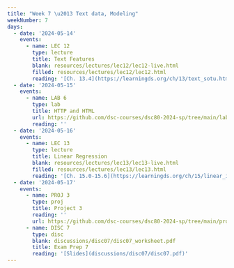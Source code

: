 ```yaml
---
title: "Week 7 \u2013 Text data, Modeling"
weekNumber: 7
days:
  - date: '2024-05-14'
    events:
      - name: LEC 12
        type: lecture
        title: Text Features
        blank: resources/lectures/lec12/lec12-live.html
        filled: resources/lectures/lec12/lec12.html
        reading: '[Ch. 13.4](https://learningds.org/ch/13/text_sotu.html)'
  - date: '2024-05-15'
    events:
      - name: LAB 6
        type: lab
        title: HTTP and HTML
        url: https://github.com/dsc-courses/dsc80-2024-sp/tree/main/labs/lab06
        reading: ''
  - date: '2024-05-16'
    events:
      - name: LEC 13
        type: lecture
        title: Linear Regression
        blank: resources/lectures/lec13/lec13-live.html
        filled: resources/lectures/lec13/lec13.html
        reading: '[Ch. 15.0-15.6](https://learningds.org/ch/15/linear_intro.html)'
  - date: '2024-05-17'
    events:
      - name: PROJ 3
        type: proj
        title: Project 3
        reading: ''
        url: https://github.com/dsc-courses/dsc80-2024-sp/tree/main/projects/03-language_models
      - name: DISC 7
        type: disc
        blank: discussions/disc07/disc07_worksheet.pdf
        title: Exam Prep 7
        reading: '[Slides](discussions/disc07/disc07.pdf)'
---
```

